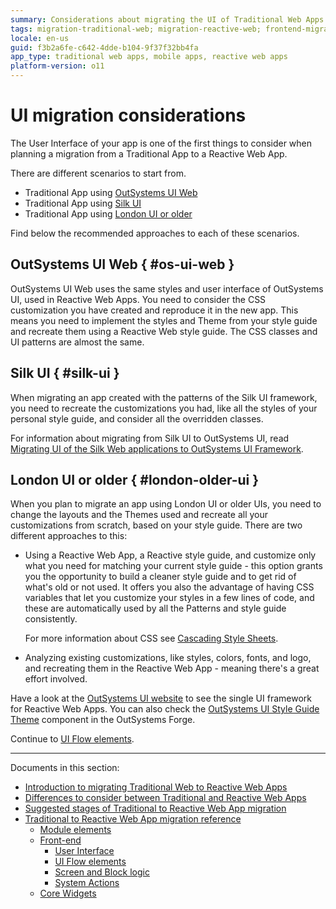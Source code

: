 ```yaml
---
summary: Considerations about migrating the UI of Traditional Web Apps that use different UI frameworks to Reactive Web Apps using OutSystems UI.
tags: migration-traditional-web; migration-reactive-web; frontend-migration 
locale: en-us
guid: f3b2a6fe-c642-4dde-b104-9f37f32bb4fa
app_type: traditional web apps, mobile apps, reactive web apps
platform-version: o11
---
```


# UI migration considerations

The User Interface of your app is one of the first things to consider when planning a migration from a Traditional App to a Reactive Web App.

There are different scenarios to start from.

* Traditional App using [OutSystems UI Web](#os-ui-web)
* Traditional App using  [Silk UI](#silk-ui)
* Traditional App using [London UI or older](#london-older-ui)

Find below the recommended approaches to each of these scenarios.

## OutSystems UI Web { #os-ui-web }

OutSystems UI Web uses the same styles and user interface of OutSystems UI, used in Reactive Web Apps. You need to consider the CSS customization you have created and reproduce it in the new app. This means you need to implement the styles and Theme from your style guide and recreate them using a Reactive Web style guide. The CSS classes and UI patterns are almost the same.

## Silk UI { #silk-ui }

When migrating an app created with the patterns of the Silk UI framework, you need to recreate the customizations you had, like all the styles of your personal style guide, and consider all the overridden classes.

For information about migrating from Silk UI to OutSystems UI, read [Migrating UI of the Silk Web applications to OutSystems UI Framework](https://success.outsystems.com/Support/Enterprise_Customers/Upgrading/Migrating_UI_of_the_Silk_Web_applications_to_OutSystems_UI_Framework).

## London UI or older { #london-older-ui }

When you plan to migrate an app using London UI or older UIs, you need to change the layouts and the Themes used and recreate all your customizations from scratch, based on your style guide. There are two different approaches to this:

* Using a Reactive Web App, a Reactive style guide, and customize only what you need for matching your current style guide - this option grants you the opportunity to build a cleaner style guide and to get rid of what's old or not used. It offers you also the advantage of having CSS variables that let you customize your styles in a few lines of code, and these are automatically used by all the Patterns and style guide consistently.

    For more information about CSS see [Cascading Style Sheets](https://success.outsystems.com/Documentation/11/Developing_an_Application/Design_UI/Look_and_Feel/Cascading_Style_Sheets_(CSS) ).

* Analyzing existing customizations, like styles, colors, fonts, and logo, and recreating them in the Reactive Web App - meaning there's a great effort involved.

Have a look at the [OutSystems UI website](https://outsystemsui.outsystems.com/outsystemsuiwebsite/) to see the single UI framework for Reactive Web Apps. You can also check the [OutSystems UI Style Guide Theme](https://www.outsystems.com/forge/component-overview/8240/outsystems-ui-style-guide-theme) component in the OutSystems Forge.

Continue to [UI Flow elements](ref-frontend-ui-flows.md).

---

Documents in this section:

* [Introduction to migrating Traditional Web to Reactive Web Apps](intro.md)
* [Differences to consider between Traditional and Reactive Web Apps](differences.md)
* [Suggested stages of Traditional to Reactive Web App migration](stages.md)
* [Traditional to Reactive Web App migration reference](reference.md)
    * [Module elements](ref-module-elements.md)
    * [Front-end](ref-frontend-intro.md)
        * [User Interface](ref-frontend-ui.md)
        * [UI Flow elements](ref-frontend-ui-flows.md)
        * [Screen and Block logic](ref-frontend-screen-and-block.md)
        * [System Actions](ref-system-actions.md)
    * [Core Widgets](ref-core-widgets.md)
